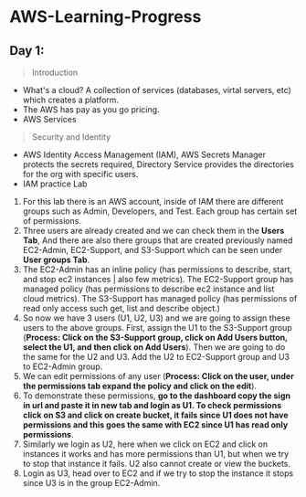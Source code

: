 # AWS-Learning-Progress

## Day 1:

> Introduction
- What's a cloud? A collection of services (databases, virtal servers, etc) which creates a platform.
- The AWS has pay as you go pricing.
- AWS Services

> Security and Identity
- AWS Identity Access Management (IAM), AWS Secrets Manager protects the secrets required, Directory Service provides the directories for the org with specific users.
- IAM practice Lab
1. For this lab there is an AWS account, inside of IAM there are different groups such as Admin, Developers, and Test. Each group has certain set of permissions.
2. Three users are already created and we can check them in the **Users Tab**, And there are also there groups that are created previously named EC2-Admin, EC2-Support, and S3-Support which can be seen under **User groups Tab**.
3. The EC2-Admin has an inline policy (has permissions to describe, start, and stop ec2 instances | also few metrics). The EC2-Support group has managed policy (has permissions to describe ec2 instance and list cloud metrics). The S3-Support has managed policy (has permissions of read only access such get, list and describe object.)
4. So now we have 3 users (U1, U2, U3) and we are going to assign these users to the above groups. First, assign the U1 to the S3-Support group (**Process: Click on the S3-Support group, click on Add Users button, select the U1, and then click on Add Users**). Then we are going to do the same for the U2 and U3. Add the U2 to EC2-Support group and U3 to EC2-Admin group.
5. We can edit permissions of any user (**Process: Click on the user, under the permissions tab expand the policy and click on the edit**).
6. To demonstrate these permissions, **go to the dashboard copy the sign in url and paste it in new tab and login as U1. To check permissions click on S3 and click on create bucket, it fails since U1 does not have permissions and this goes the same with EC2 since U1 has read only permissions**.
7. Similarly we login as U2, here when we click on EC2 and click on instances it works and has more permissions than U1, but when we try to stop that instance it fails. U2 also cannot create or view the buckets.
8. Login as U3, head over to EC2 and if we try to stop the instance it stops since U3 is in the group EC2-Admin. 
